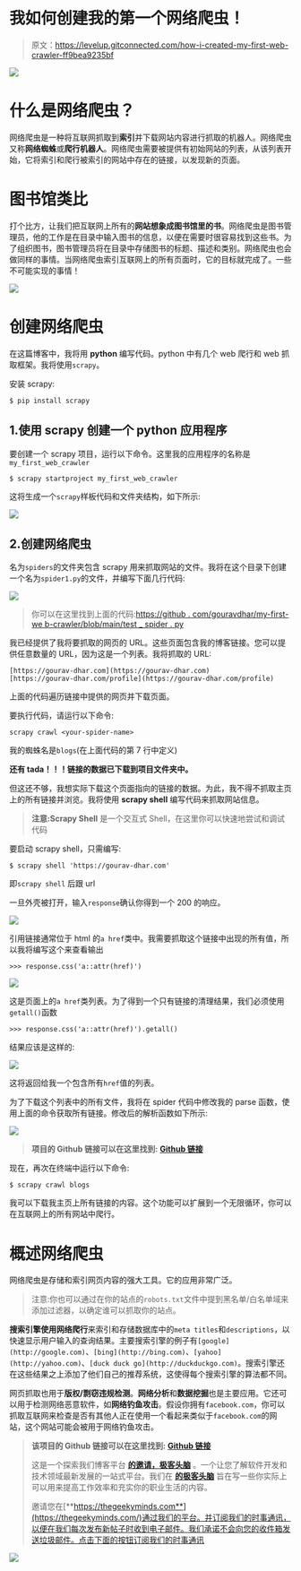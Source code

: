 # 我如何创建我的第一个网络爬虫！

> 原文：<https://levelup.gitconnected.com/how-i-created-my-first-web-crawler-ff9bea9235bf>

![](img/f48e20556ec578df72389a9dccfe9849.png)

# 什么是网络爬虫？

网络爬虫是一种将互联网抓取到**索引**并下载网站内容进行抓取的机器人。网络爬虫又称**网络蜘蛛**或**爬行机器人**。网络爬虫需要被提供有初始网站的列表，从该列表开始，它将索引和爬行被索引的网站中存在的链接，以发现新的页面。

# 图书馆类比

打个比方，让我们把互联网上所有的**网站想象成图书馆里的书**。网络爬虫是图书管理员，他的工作是在目录中输入图书的信息，以便在需要时很容易找到这些书。为了组织图书，图书管理员将在目录中存储图书的标题、描述和类别。网络爬虫也会做同样的事情。当网络爬虫索引互联网上的所有页面时，它的目标就完成了。一些不可能实现的事情！

![](img/d8300fb01c44887430c49c059b0d1005.png)

# 创建网络爬虫

在这篇博客中，我将用 **python** 编写代码。python 中有几个 web 爬行和 web 抓取框架。我将使用`scrapy`。

安装 scrapy:

```
$ pip install scrapy
```

## 1.使用 scrapy 创建一个 python 应用程序

要创建一个 scrapy 项目，运行以下命令。这里我的应用程序的名称是`my_first_web_crawler`

```
$ scrapy startproject my_first_web_crawler
```

这将生成一个`scrapy`样板代码和文件夹结构，如下所示:

![](img/1fe3a22e443516e8ac1446d505794760.png)

## 2.创建网络爬虫

名为`spiders`的文件夹包含 scrapy 用来抓取网站的文件。我将在这个目录下创建一个名为`spider1.py`的文件，并编写下面几行代码:

![](img/977188e7b4157ebd0705a8d7a0fe226f.png)

> 你可以在这里找到上面的代码:[https://github . com/gouravdhar/my-first-we b-crawler/blob/main/test _ spider . py](https://github.com/gouravdhar/my-first-web-crawler/blob/main/test_spider.py)

我已经提供了我将要抓取的网页的 URL。这些页面包含我的博客链接。您可以提供任意数量的 URL，因为这是一个列表。我将抓取的 URL:

```
[https://gourav-dhar.com](https://gourav-dhar.com) 
[https://gourav-dhar.com/profile](https://gourav-dhar.com/profile)
```

上面的代码遍历链接中提供的网页并下载页面。

要执行代码，请运行以下命令:

```
scrapy crawl <your-spider-name>
```

我的蜘蛛名是`blogs`(在上面代码的第 7 行中定义)

**还有 tada！！！链接的数据已下载到项目文件夹中。**

但这还不够，我想实际下载这个页面指向的链接的数据。为此，我不得不抓取主页上的所有链接并浏览。我将使用 **scrapy shell** 编写代码来抓取网站信息。

> **注意:Scrapy Shell** 是一个交互式 Shell，在这里你可以快速地尝试和调试代码

要启动 scrapy shell，只需编写:

```
$ scrapy shell 'https://gourav-dhar.com'
```

即`scrapy shell` 后跟 url

一旦外壳被打开，输入`response`确认你得到一个 200 的响应。

![](img/6fff953eb2ca9fff70f1d00669048643.png)

引用链接通常位于 html 的`a href`类中。我需要抓取这个链接中出现的所有值，所以我将编写这个来查看输出

```
>>> response.css('a::attr(href)')
```

![](img/92bb60e98b45585766cfab77919835bd.png)

这是页面上的`a href`类列表。为了得到一个只有链接的清理结果，我们必须使用`getall()`函数

```
>>> response.css('a::attr(href)').getall()
```

结果应该是这样的:

![](img/6567f165f9be22959b261e78ecba920d.png)

这将返回给我一个包含所有`href`值的列表。

为了下载这个列表中的所有文件，我将在 spider 代码中修改我的 parse 函数，使用上面的命令获取所有链接。修改后的解析函数如下所示:

![](img/256900ce9a891728f594e33724e16c21.png)

> **项目的 Github 链接可以在这里找到:** [**Github 链接**](https://github.com/gouravdhar/my-first-web-crawler)

现在，再次在终端中运行以下命令:

```
$ scrapy crawl blogs
```

我可以下载我主页上所有链接的内容。这个功能可以扩展到一个无限循环，你可以在互联网上的所有网站中爬行。

# 概述网络爬虫

网络爬虫是存储和索引网页内容的强大工具。它的应用非常广泛。

> 注意:你也可以通过在你的站点的`robots.txt`文件中提到黑名单/白名单域来添加过滤器，以确定谁可以抓取你的站点。

**搜索引擎使用网络爬行**来索引和存储数据库中的`meta titles`和`descriptions`，以快速显示用户输入的查询结果。主要搜索引擎的例子有`[google](http://google.com)`、`[bing](http://bing.com)`、`[yahoo](http://yahoo.com)`、`[duck duck go](http://duckduckgo.com)`。搜索引擎还在这些结果之上添加了他们自己的推荐系统，这使得每个搜索引擎的算法都不同。

网页抓取也用于**版权/剽窃违规检测**。**网络分析**和**数据挖掘**也是主要应用。它还可以用于检测网络恶意软件，如**网络钓鱼攻击**。假设你拥有`facebook.com`，你可以抓取互联网来检查是否有其他人正在使用一个看起来类似于`facebook.com`的网站，这个网站可能会被用于网络钓鱼攻击。

> **该项目的 Github 链接可以在这里找到:** [**Github 链接**](https://github.com/gouravdhar/my-first-web-crawler)
> 
> 这是一个探索我们博客平台 [**的邀请，极客头脑**](https://www.thegeekyminds.com/) 。一个让您了解软件开发和技术领域最新发展的一站式平台。我们在 [**的极客头脑**](https://www.thegeekyminds.com/) 旨在写一些你实际上可以用来提高工作效率和充实你的职业生活的内容。
> 
> 邀请您在[**https://thegeekyminds.com**](https://thegeekyminds.com/)通过我们的平台。并订阅我们的时事通讯，以便在我们每次发布新帖子时收到电子邮件。我们承诺不会向您的收件箱发送垃圾邮件。点击下面的按钮订阅我们的时事通讯

[![](img/eec8beec45924704f52b518aeb1a3e7b.png)](https://forms.wix.com/4444cf13-7653-460d-9b32-f2e4e65544d1:c2184260-1ab5-4c6a-a37d-53de0778afa0)